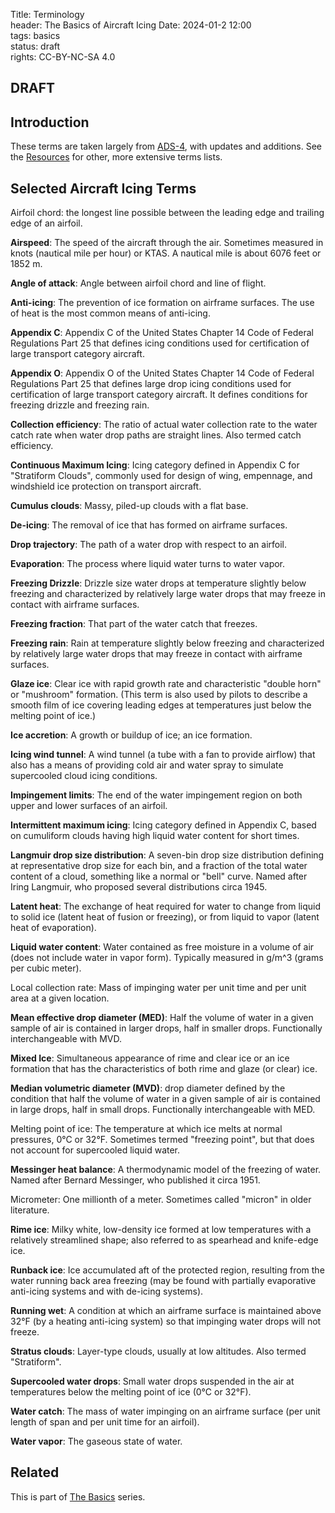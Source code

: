 Title: Terminology    
header: The Basics of Aircraft Icing
Date: 2024-01-2 12:00  
tags: basics  
status: draft  
rights: CC-BY-NC-SA 4.0

## DRAFT  

## Introduction  

These terms are taken largely from [ADS-4]({filename}resources.md#ADS4), with updates and additions. 
See the [Resources]({filename}resources.md#terminology) for other, more extensive terms lists.

## Selected Aircraft Icing Terms  

Airfoil chord: the longest line possible between the leading edge and trailing edge of an airfoil. 

<a name="airspeed">__Airspeed__</a>: The speed of the aircraft through the air. Sometimes measured in knots (nautical mile per hour) or KTAS. 
A nautical mile is about 6076 feet or 1852 m. 
  
<a name="angle-of-attack">__Angle of attack__</a>: Angle between airfoil chord and line of flight.  
  
<a name="anti-icing">__Anti-icing__</a>: The prevention of ice formation on airframe surfaces. The use of heat is the most common means of anti-icing.  
  
<a name="appendix-c">__Appendix C__</a>: Appendix C of the United States Chapter 14 Code of Federal Regulations Part 25 
that defines icing conditions used for certification of large transport category aircraft.  
  
<a name="appendix-o">__Appendix O__</a>: Appendix O of the United States Chapter 14 Code of Federal Regulations Part 25 
that defines large drop icing conditions used for certification of large transport category aircraft. 
It defines conditions for freezing drizzle and freezing rain.  
  
<a name="collection-efficiency">__Collection efficiency__</a>: The ratio of actual water collection rate to the water
catch rate when water drop paths are straight lines. Also termed catch efficiency.   
  
<a name="continuous-max">__Continuous Maximum Icing__</a>: Icing category defined in Appendix C for "Stratiform Clouds", commonly used for 
design of wing, empennage, and windshield ice protection on transport 
aircraft.  
  
<a name="cumulus">__Cumulus clouds__</a>: Massy, piled-up clouds with a flat base.  
  
<a name="deicing">__De-icing__</a>: The removal of ice that has formed on airframe surfaces.

<a name="drop-trajectory">__Drop trajectory__</a>: The path of a water drop with respect to an airfoil.  

<a name="evaporation">__Evaporation__</a>: The process where liquid water turns to water vapor.  

<a name="freezing-drizzle">__Freezing Drizzle__</a>: Drizzle size water drops at temperature slightly below freezing and characterized
by relatively large water drops that may freeze in contact with airframe surfaces.  

<a name="freezing-fraction">__Freezing fraction__</a>: That part of the water catch that freezes.  

<a name="freezing-rain">__Freezing rain__</a>: Rain at temperature slightly below freezing and characterized
by relatively large water drops that may freeze in contact with airframe
surfaces.  

<a name="glaze-ice">__Glaze ice__</a>: Clear ice with rapid growth rate and characteristic "double horn"
or "mushroom" formation. (This term is also used by pilots to describe a
smooth film of ice covering leading edges at temperatures just below
the melting point of ice.)  

<a name="ice-accretion">__Ice accretion__</a>: A growth or buildup of ice; an ice formation. 

<a name="icing-wind-tunnel">__Icing wind tunnel__</a>: A wind tunnel (a tube with a fan to provide airflow) that also has a means of 
providing cold air and water spray to simulate supercooled cloud icing conditions. 

<a name="impingement-limits">__Impingement limits__</a>: The end of the water impingement region on both upper and lower surfaces of an airfoil.  

<a name="intermittent-max">__Intermittent maximum icing__</a>: Icing category defined in Appendix C, based on cumuliform
clouds having high liquid water content for short times.  

<a name="langmuir-distribution">__Langmuir drop size distribution__</a>: A seven-bin drop size distribution defining at representative drop size for each bin, 
and a fraction of the total water content of a cloud, something like a normal or "bell" curve. Named after Iring Langmuir, 
who proposed several distributions circa 1945.  

<a name="latent-heat">__Latent heat__</a>: The exchange of heat required for water to change from liquid to solid ice 
(latent heat of fusion or freezing), or from liquid to vapor (latent heat of evaporation). 

<a name="liquid-water-content">__Liquid water content__<a/>: Water contained as free moisture in a volume of air
(does not include water in vapor form). Typically measured in g/m^3 (grams per cubic meter). 

Local collection rate: Mass of impinging water per unit time and per unit
area at a given location.  

<a name="medd">__Mean effective drop diameter (MED)__</a>: Half the volume of water in a given sample
of air is contained in larger drops, half in smaller drops. 
Functionally interchangeable with MVD.  

<a name="mixed-ice">__Mixed Ice__</a>: Simultaneous appearance of rime and clear ice or an ice formation that has
the characteristics of both rime and glaze (or clear) ice.  
  
<a name="mvd">__Median volumetric diameter (MVD)__</a>: drop diameter defined by the condition
that half the volume of water in a given sample of air is contained in large
drops, half in small drops. Functionally interchangeable with MED.  

Melting point of ice: The temperature at which ice melts at normal pressures, 0°C or 32°F. 
Sometimes termed "freezing point", but that does not account for supercooled liquid water.  

<a name="messinger">__Messinger heat balance__</a>: A thermodynamic model of the freezing of water. 
Named after Bernard Messinger, who published it circa 1951.
  
Micrometer: One millionth of a meter. Sometimes called "micron" in older literature.  
  
<a name="rime-ice">__Rime ice__</a>: Milky white, low-density ice formed at low temperatures with a
relatively streamlined shape; also referred to as spearhead and knife-edge
ice.  
  
<a name="runback-ice">__Runback ice__</a>: Ice accumulated aft of the protected region, resulting from the
water running back area freezing (may be found with partially evaporative
anti-icing systems and with de-icing systems).  
  
<a name="running-wet">__Running wet__</a>: A condition at which an airframe surface is maintained above
32°F (by a heating anti-icing system) so that impinging water drops will not
freeze.  
  
<a name="stratus">__Stratus clouds__</a>: Layer-type clouds, usually at low altitudes. Also termed "Stratiform".  
  
<a name="supercooled">__Supercooled water drops__</a>: Small water drops suspended in the air at
temperatures below the melting point of ice (0°C or 32°F).  
  
<a name="water-catch">__Water catch__</a>: The mass of water impinging on an airframe surface (per unit
length of span and per unit time for an airfoil).  
  
<a name="vapor">__Water vapor__</a>: The gaseous state of water.  

## Related  

This is part of [The Basics]({filename}basics.md) series.  

